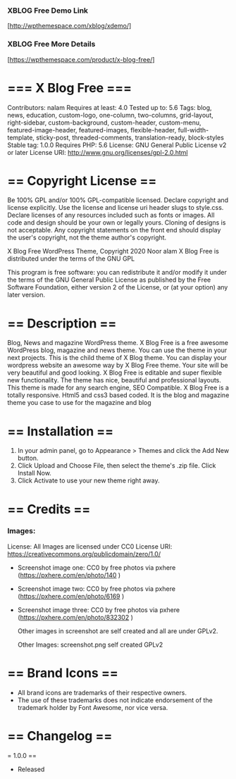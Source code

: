 ### XBLOG Free Demo Link

[http://wpthemespace.com/xblog/xdemo/]

### XBLOG Free More Details

[https://wpthemespace.com/product/x-blog-free/]




# === X Blog Free ===

Contributors: nalam
Requires at least: 4.0
Tested up to: 5.6
Tags: blog, news, education, custom-logo, one-column, two-columns, grid-layout, right-sidebar, custom-background, custom-header, custom-menu, featured-image-header, featured-images, flexible-header, full-width-template, sticky-post, threaded-comments, translation-ready, block-styles
Stable tag: 1.0.0
Requires PHP: 5.6
License: GNU General Public License v2 or later
License URI: http://www.gnu.org/licenses/gpl-2.0.html


# == Copyright License ==
Be 100% GPL and/or 100% GPL-compatible licensed.
Declare copyright and license explicitly. Use the license and license uri header slugs to style.css.
Declare licenses of any resources included such as fonts or images.
All code and design should be your own or legally yours. Cloning of designs is not acceptable.
Any copyright statements on the front end should display the user's copyright, not the theme author's copyright.

X Blog Free WordPress Theme, Copyright 2020 Noor alam
X Blog Free is distributed under the terms of the GNU GPL


This program is free software: you can redistribute it and/or modify
it under the terms of the GNU General Public License as published by
the Free Software Foundation, either version 2 of the License, or
(at your option) any later version.



# == Description ==
Blog, News and magazine WordPress theme.
X Blog Free is a free awesome WordPress blog, magazine and news theme. You can use the theme in your next projects. This is the child theme of X Blog theme. You can display your wordpress website an awesome way by X Blog Free theme. Your site will be very beautiful and good looking.  X Blog Free is editable and super flexible new functionality. The theme has nice, beautiful and professional layouts. This theme is made for any search engine, SEO Compatible.  X Blog Free is a totally responsive.  Html5 and css3 based coded.  It is the blog and magazine theme you case to use for the magazine and blog 

# == Installation ==

1. In your admin panel, go to Appearance > Themes and click the Add New button.
2. Click Upload and Choose File, then select the theme's .zip file. Click Install Now.
3. Click Activate to use your new theme right away.

# == Credits ==
### Images:
License: All Images are licensed under CC0
License URI: https://creativecommons.org/publicdomain/zero/1.0/


* Screenshot image one: CC0 by free photos via pxhere (https://pxhere.com/en/photo/140 ) 
* Screenshot image two: CC0 by free photos via pxhere (https://pxhere.com/en/photo/6169 ) 
* Screenshot image three: CC0 by free photos via pxhere (https://pxhere.com/en/photo/832302 ) 

    Other images in screenshot are self created and all are under GPLv2.

    Other Images:
        screenshot.png self created GPLv2


# == Brand Icons ==

* All brand icons are trademarks of their respective owners.
* The use of these trademarks does not indicate endorsement of the trademark holder by Font Awesome, nor vice versa.



# == Changelog ==

= 1.0.0 ==
* Released


 
	
